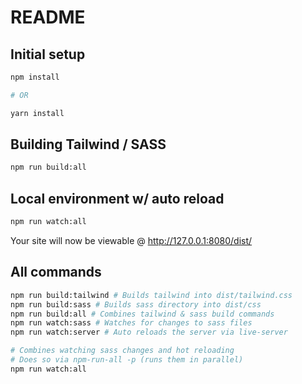 # README

## Initial setup

```bash
npm install

# OR

yarn install
```

## Building Tailwind / SASS

```bash
npm run build:all
```

## Local environment w/ auto reload

```bash
npm run watch:all
```

Your site will now be viewable @ http://127.0.0.1:8080/dist/

## All commands

```bash
npm run build:tailwind # Builds tailwind into dist/tailwind.css
npm run build:sass # Builds sass directory into dist/css
npm run build:all # Combines tailwind & sass build commands
npm run watch:sass # Watches for changes to sass files
npm run watch:server # Auto reloads the server via live-server

# Combines watching sass changes and hot reloading
# Does so via npm-run-all -p (runs them in parallel)
npm run watch:all 
```
